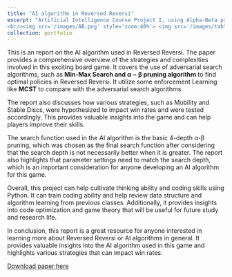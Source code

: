 ```yaml
---
title: "AI algorithm in Reversed Reversi"
excerpt: "Artificial Intelligence Course Project I, using Alpha-Beta pruning search and MCST to build an Reversed Reversi AI.
<br/><img src='/images/AB.png' style='zoom:40%'> <img src='/images/table.png' style='zoom:40%'>"
collection: portfolio
---
```


This is an report on the AI algorithm used in Reversed Reversi. The paper provides a comprehensive overview of the strategies and complexities involved in this exciting board game. It covers the use of adversarial search algorithms, such as **Min-Max Search and α − β pruning algorithm** to find optimal policies in Reversed Reversi. It utilize some enforcement Learning like **MCST** to compare with the adversarial search algorithms.

The report also discusses how various strategies, such as Mobility and Stable Discs, were hypothesized to impact win rates and were tested accordingly. This provides valuable insights into the game and can help players improve their skills.

The search function used in the AI algorithm is the basic 4-depth α-β pruning, which was chosen as the final search function after considering that the search depth is not necessarily better when it is greater. The report also highlights that parameter settings need to match the search depth, which is an important consideration for anyone developing an AI algorithm for this game.

Overall, this project can help cultivate thinking ability and coding skills using Python. It can train coding ability and help review data structure and algorithm learning from previous classes. Additionally, it provides insights into code optimization and game theory that will be useful for future study and research life.

In conclusion, this report is a great resource for anyone interested in learning more about Reversed Reversi or AI algorithms in general. It provides valuable insights into the AI algorithm used in this game and highlights various strategies that can impact win rates.


[Download paper here](https://github.com/zhuchichi56/zhuchichi56.github.io/blob/master/files/Report_of_AI_algorithm_in_Reversed_Reversi.pdf)

